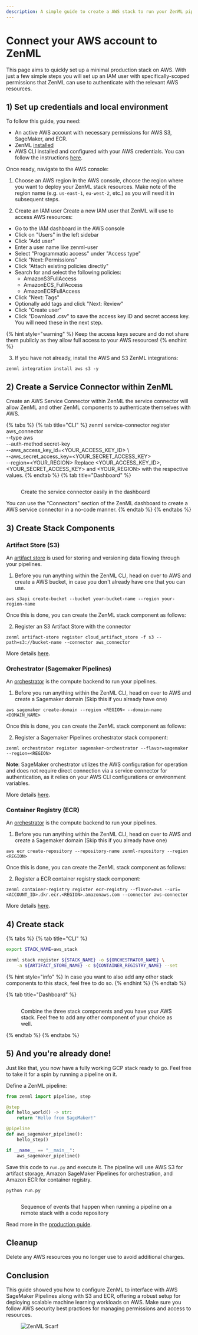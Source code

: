 ```yaml
---
description: A simple guide to create a AWS stack to run your ZenML pipelines
---
```


# Connect your AWS account to ZenML

This page aims to quickly set up a minimal production stack on AWS. With just a
few simple steps you will set up an IAM user with specifically-scoped
permissions that ZenML can use to authenticate with the relevant AWS resources.

## 1) Set up credentials and local environment

To follow this guide, you need:

- An active AWS account with necessary permissions for AWS S3, SageMaker, and ECR.
- ZenML [installed](../../getting-started/installation.md)
- AWS CLI installed and configured with your AWS credentials. You can follow the instructions [here](https://docs.aws.amazon.com/cli/latest/userguide/getting-started-install.html).

Once ready, navigate to the AWS console:

1. Choose an AWS region
In the AWS console, choose the region where you want to deploy your ZenML stack resources. Make note of the region name (e.g. `us-east-1`, `eu-west-2`, etc.) as you will need it in subsequent steps.

1. Create an IAM user
Create a new IAM user that ZenML will use to access AWS resources:

- Go to the IAM dashboard in the AWS console
- Click on "Users" in the left sidebar
- Click "Add user"
- Enter a user name like zenml-user
- Select "Programmatic access" under "Access type"
- Click "Next: Permissions"
- Click "Attach existing policies directly"
- Search for and select the following policies:
  - AmazonS3FullAccess
  - AmazonECS_FullAccess
  - AmazonECRFullAccess
- Click "Next: Tags"
- Optionally add tags and click "Next: Review"
- Click "Create user"
- Click "Download .csv" to save the access key ID and secret access key. You will need these in the next step.

{% hint style="warning" %} Keep the access keys secure and do not share them publicly as they allow full access to your AWS resources! {% endhint %}

3. If you have not already, install the AWS and S3 ZenML integrations:

```shell
zenml integration install aws s3 -y
```

## 2) Create a Service Connector within ZenML

Create an AWS Service Connector within ZenML the service connector will allow ZenML and other ZenML components to authenticate themselves with AWS.

{% tabs %}
{% tab title="CLI" %}
zenml service-connector register aws_connector \
  --type aws \
  --auth-method secret-key \
  --aws_access_key_id=<YOUR_ACCESS_KEY_ID> \  
  --aws_secret_access_key=<YOUR_SECRET_ACCESS_KEY> \
  --region=<YOUR_REGION>
Replace <YOUR_ACCESS_KEY_ID>, <YOUR_SECRET_ACCESS_KEY> and <YOUR_REGION> with the respective values.
{% endtab %}
{% tab title="Dashboard" %}
<figure><img src="../../.gitbook/assets/aws-service-connector-type.png" alt=""><figcaption><p>Create the service connector easily in the dashboard</p></figcaption></figure>

You can use the "Connectors" section of the ZenML dashboard to create a AWS service connector in a no-code manner.
{% endtab %}
{% endtabs %}

## 3) Create Stack Components

### Artifact Store (S3)

An [artifact store](../production-guide/remote-storage.md) is used for storing and versioning data flowing through your pipelines.

1. Before you run anything within the ZenML CLI, head on over to AWS and create a AWS bucket, in case you don't already have one that you can use. 

```shell
aws s3api create-bucket --bucket your-bucket-name --region your-region-name
```

Once this is done, you can create the ZenML stack component as follows:

2. Register an S3 Artifact Store with the connector

```shell
zenml artifact-store register cloud_artifact_store -f s3 --path=s3://bucket-name --connector aws_connector
```

More details [here](../../stacks-and-components/component-guide/artifact-stores/s3.md).

### Orchestrator (Sagemaker Pipelines)

An [orchestrator](../production-guide/cloud-orchestration.md) is the compute backend to run your pipelines.

1. Before you run anything within the ZenML CLI, head on over to AWS and create a Sagemaker domain (Skip this if you already have one)

```shell
aws sagemaker create-domain --region <REGION> --domain-name <DOMAIN_NAME>
```

Once this is done, you can create the ZenML stack component as follows:

2. Register a Sagemaker Pipelines orchestrator stack component:

```shell
zenml orchestrator register sagemaker-orchestrator --flavor=sagemaker --region=<REGION>
```

**Note**: SageMaker orchestrator utilizes the AWS configuration for operation and does not require direct connection via a service connector for authentication, as it relies on your AWS CLI configurations or environment variables.

More details [here](../../stacks-and-components/component-guide/orchestrators/sagemaker.md).

### Container Registry (ECR)

An [orchestrator](../production-guide/cloud-orchestration.md) is the compute backend to run your pipelines.

1. Before you run anything within the ZenML CLI, head on over to AWS and create a Sagemaker domain (Skip this if you already have one)

```shell
aws ecr create-repository --repository-name zenml-repository --region <REGION>
```

Once this is done, you can create the ZenML stack component as follows:

2. Register a ECR container registry stack component:

```shell
zenml container-registry register ecr-registry --flavor=aws --uri=<ACCOUNT_ID>.dkr.ecr.<REGION>.amazonaws.com --connector aws-connector
```

More details [here](../../stacks-and-components/component-guide/container-registries/aws.md).

## 4) Create stack

{% tabs %}
{% tab title="CLI" %}
```bash
export STACK_NAME=aws_stack

zenml stack register ${STACK_NAME} -o ${ORCHESTRATOR_NAME} \
    -a ${ARTIFACT_STORE_NAME} -c ${CONTAINER_REGISTRY_NAME} --set
```

{% hint style="info" %}
In case you want to also add any other stack components to this stack, feel free to do so.
{% endhint %}
{% endtab %}

{% tab title="Dashboard" %}
<figure><img src="../../../../.gitbook/assets/Create_Stack.png" alt=""><figcaption><p>Combine the three stack components and you have your AWS stack. Feel free to add any other component of your choice as well.</p></figcaption></figure>
{% endtab %}
{% endtabs %}

## 5) And you're already done!

Just like that, you now have a fully working GCP stack ready to go. Feel free to take it for a spin by running a pipeline on it.

Define a ZenML pipeline:

```python
from zenml import pipeline, step

@step
def hello_world() -> str:
    return "Hello from SageMaker!"

@pipeline
def aws_sagemaker_pipeline():
    hello_step()

if __name__ == "__main__":
    aws_sagemaker_pipeline()
```

Save this code to `run.py` and execute it. The pipeline will use AWS S3 for artifact storage, Amazon SageMaker Pipelines for orchestration, and Amazon ECR for container registry.

```shell
python run.py
```

<figure><img src="../../.gitbook/assets/run_with_repository.png" alt=""><figcaption><p>Sequence of events that happen when running a pipeline on a remote stack with a code repository</p></figcaption></figure>

Read more in the [production guide](../production-guide/production-guide.md).

## Cleanup

Delete any AWS resources you no longer use to avoid additional charges.

## Conclusion

This guide showed you how to configure ZenML to interface with AWS SageMaker Pipelines along with S3 and ECR, offering a robust setup for deploying scalable machine learning workloads on AWS. Make sure you follow AWS security best practices for managing permissions and access to resources.

<!-- For scarf -->
<figure><img alt="ZenML Scarf" referrerpolicy="no-referrer-when-downgrade" src="https://static.scarf.sh/a.png?x-pxid=f0b4f458-0a54-4fcd-aa95-d5ee424815bc" /></figure>